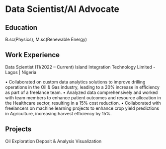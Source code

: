 # Data Scientist/AI Advocate

## Education
B.sc(Physics), M.sc(Renewable Energy)


## Work Experience
Data Scientist (11/2022 – Current)
Island Integration Technology Limited - Lagos | Nigeria

•	Collaborated on custom data analytics solutions to improve drilling operations in the Oil & Gas industry, leading to a 20% increase in efficiency as part of a freelance team.
•	Analyzed data comprehensively and worked with team members to enhance patient outcomes and resource allocation in the Healthcare sector, resulting in a 15% cost reduction.
•	Collaborated with freelancers on machine learning projects to enhance crop yield predictions in Agriculture, increasing harvest efficiency by 15%. 


## Projects
Oil Exploration Deposit & Analysis Visualization 

